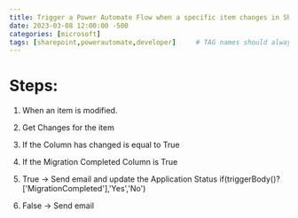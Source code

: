 ```yaml
---
title: Trigger a Power Automate Flow when a specific item changes in Sharepoint List
date: 2023-03-08 12:00:00 -500
categories: [microsoft]
tags: [sharepoint,powerautomate,developer]     # TAG names should always be lowercase
---
```


# Steps:
1. When an item is modified. 

2. Get Changes for the item

3. If the Column has changed is equal to True

4. If the Migration Completed Column is True

5. True -> Send email and update the Application Status
if(triggerBody()?['MigrationCompleted'],'Yes','No')

6. False -> Send email
